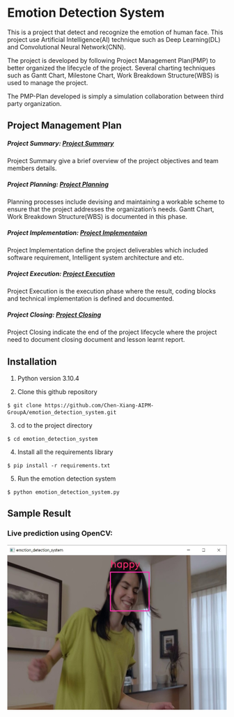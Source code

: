 # Emotion Detection System
This is a project that detect and recognize the emotion of human face. This project use Artificial Intelligence(AI) technique such as Deep Learning(DL) and Convolutional Neural Network(CNN). 

The project is developed by following Project Management Plan(PMP) to better organized the lifecycle of the project. Several charting techniques such as Gantt Chart, Milestone Chart, Work Breakdown Structure(WBS) is used to manage the project.

The PMP-Plan developed is simply a simulation collaboration between third party organization. 

## Project Management Plan
##### Project Summary: [Project Summary](PMP-Plan/A-PROJECT_SUMMARY.md)
Project Summary give a brief overview of the project objectives and team members details. 

##### Project Planning: [Project Planning](PMP-Plan/B-PROJECT_PLANNING.md)
Planning processes include devising and maintaining a workable scheme to
ensure that the project addresses the organization’s needs. Gantt Chart, Work Breakdown Structure(WBS) is documented in this phase.

##### Project Implementation: [Project Implementaion](PMP-Plan/C-PROJECT_IMPLEMENTATION.md)
Project Implementation define the project deliverables which included software requirement, Intelligent system architecture and etc.

##### Project Execution: [Project Execution](PMP-Plan/D-PROJECT_EXECUTION.md)
Project Execution is the execution phase where the result, coding blocks and technical implementation is defined and documented.

##### Project Closing: [Project Closing](PMP-Plan/E-PROJECT_CLOSING.md)
Project Closing indicate the end of the project lifecycle where the project need to document closing document and lesson learnt report.

## Installation

1. Python version 3.10.4

2. Clone this github repository

```
$ git clone https://github.com/Chen-Xiang-AIPM-GroupA/emotion_detection_system.git
```

3. cd to the project directory

```
$ cd emotion_detection_system
```

4. Install all the requirements library

```
$ pip install -r requirements.txt
```

5. Run the emotion detection system

```
$ python emotion_detection_system.py
```

## Sample Result

### Live prediction using OpenCV:

![img result](PMP-Plan/assets/result_1.jpg)
